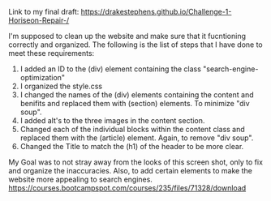 Link to my final draft:
https://drakestephens.github.io/Challenge-1-Horiseon-Repair-/

I'm supposed to clean up the website and make sure that it fucntioning correctly and organized.
The following is the list of steps that I have done to meet these requirements:
1. I added an ID to the (div) element containing the class "search-engine-optimization"
2. I organized the style.css
3. I changed the names of the (div) elements containing the content and benifits and replaced them with (section) elements. To minimize "div soup".
4. I added alt's to the three images in the content section.
5. Changed each of the individual blocks within the content class and replaced them with the (article) element. Again, to remove "div soup".
6. Changed the Title to match the (h1) of the header to be more clear.

My Goal was to not stray away from the looks of this screen shot, only to fix and organize the inaccuracies. Also, to add certain elements to make the website more appealing to search engines. 
https://courses.bootcampspot.com/courses/235/files/71328/download

